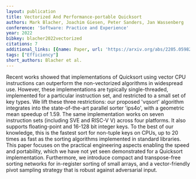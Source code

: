 ```yaml
---
layout: publication
title: Vectorized And Performance-portable Quicksort
authors: Mark Blacher, Joachim Giesen, Peter Sanders, Jan Wassenberg
conference: 'Software: Practice and Experience'
year: 2022
bibkey: blacher2022vectorized
citations: 7
additional_links: [{name: Paper, url: 'https://arxiv.org/abs/2205.05982'}]
tags: ["Efficiency"]
short_authors: Blacher et al.
---
```

Recent works showed that implementations of Quicksort using vector CPU
instructions can outperform the non-vectorized algorithms in widespread use.
However, these implementations are typically single-threaded, implemented for a
particular instruction set, and restricted to a small set of key types. We lift
these three restrictions: our proposed 'vqsort' algorithm integrates into the
state-of-the-art parallel sorter 'ips4o', with a geometric mean speedup of
1.59. The same implementation works on seven instruction sets (including SVE
and RISC-V V) across four platforms. It also supports floating-point and 16-128
bit integer keys. To the best of our knowledge, this is the fastest sort for
non-tuple keys on CPUs, up to 20 times as fast as the sorting algorithms
implemented in standard libraries. This paper focuses on the practical
engineering aspects enabling the speed and portability, which we have not yet
seen demonstrated for a Quicksort implementation. Furthermore, we introduce
compact and transpose-free sorting networks for in-register sorting of small
arrays, and a vector-friendly pivot sampling strategy that is robust against
adversarial input.